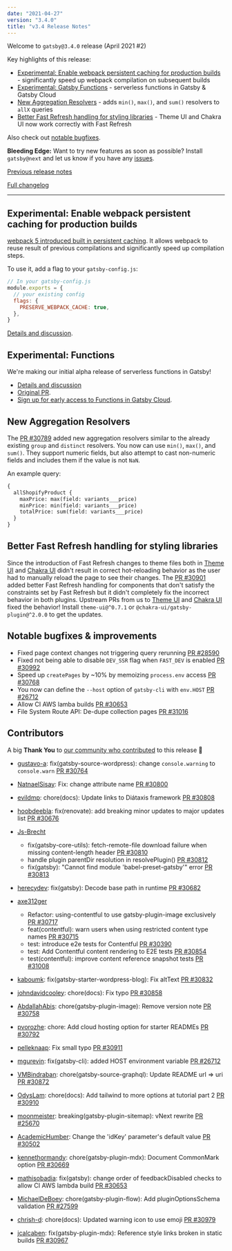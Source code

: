 ```yaml
---
date: "2021-04-27"
version: "3.4.0"
title: "v3.4 Release Notes"
---
```


Welcome to `gatsby@3.4.0` release (April 2021 #2)

Key highlights of this release:

- [Experimental: Enable webpack persistent caching for production builds](#experimental-enable-webpack-persistent-caching-for-production-builds) - significantly speed up webpack compilation on subsequent builds
- [Experimental: Gatsby Functions](#experimental-gatsby-functions) - serverless functions in Gatsby & Gatsby Cloud
- [New Aggregation Resolvers](#new-aggregation-resolvers) - adds `min()`, `max()`, and `sum()` resolvers to `allX` queries
- [Better Fast Refresh handling for styling libraries](#better-fast-refresh-handling-for-styling-libraries) - Theme UI and Chakra UI now work correctly with Fast Refresh

Also check out [notable bugfixes](#notable-bugfixes--improvements).

**Bleeding Edge:** Want to try new features as soon as possible? Install `gatsby@next` and let us know
if you have any [issues](https://github.com/gatsbyjs/gatsby/issues).

[Previous release notes](/docs/reference/release-notes/v3.3)

[Full changelog](https://github.com/gatsbyjs/gatsby/compare/gatsby@3.4.0-next.0...gatsby@3.4.0)

---

## Experimental: Enable webpack persistent caching for production builds

[webpack 5 introduced built in persistent caching](https://webpack.js.org/blog/2020-10-10-webpack-5-release/#persistent-caching). It allows webpack to reuse result of previous compilations and significantly speed up compilation steps.

To use it, add a flag to your `gatsby-config.js`:

```js
// In your gatsby-config.js
module.exports = {
  // your existing config
  flags: {
    PRESERVE_WEBPACK_CACHE: true,
  },
}
```

[Details and discussion](https://github.com/gatsbyjs/gatsby/discussions/28331).

## Experimental: Functions

We're making our initial alpha release of serverless functions in Gatsby!

- [Details and discussion](https://github.com/gatsbyjs/gatsby/discussions/30735)
- [Original PR](https://github.com/gatsbyjs/gatsby/pull/30192).
- [Sign up for early access to Functions in Gatsby Cloud](https://www.gatsbyjs.com/functions/).

## New Aggregation Resolvers

The [PR #30789](https://github.com/gatsbyjs/gatsby/pull/30789) added new aggregation resolvers similar to the already existing `group` and `distinct` resolvers. You now can use `min()`, `max()`, and `sum()`. They support numeric fields, but also attempt to cast non-numeric fields and includes them if the value is not `NaN`.

An example query:

```graphql
{
  allShopifyProduct {
    maxPrice: max(field: variants___price)
    minPrice: min(field: variants___price)
    totalPrice: sum(field: variants___price)
  }
}
```

## Better Fast Refresh handling for styling libraries

Since the introduction of Fast Refresh changes to theme files both in [Theme UI](https://theme-ui.com/) and [Chakra UI](https://chakra-ui.com/) didn't result in correct hot-reloading behavior as the user had to manually reload the page to see their changes. The [PR #30901](https://github.com/gatsbyjs/gatsby/pull/30901) added better Fast Refresh handling for components that don't satisfy the constraints set by Fast Refresh but it didn't completely fix the incorrect behavior in both plugins. Upstream PRs from us to [Theme UI](https://github.com/system-ui/theme-ui/pull/1659) and [Chakra UI](https://github.com/chakra-ui/chakra-ui/pull/3841) fixed the behavior! Install `theme-ui@^0.7.1` or `@chakra-ui/gatsby-plugin@^2.0.0` to get the updates.

## Notable bugfixes & improvements

- Fixed page context changes not triggering query rerunning [PR #28590](https://github.com/gatsbyjs/gatsby/pull/28590)
- Fixed not being able to disable `DEV_SSR` flag when `FAST_DEV` is enabled [PR #30992](https://github.com/gatsbyjs/gatsby/pull/30992)
- Speed up `createPages` by ~10% by memoizing `process.env` access [PR #30768](https://github.com/gatsbyjs/gatsby/pull/30768)
- You now can define the `--host` option of `gatsby-cli` with `env.HOST` [PR #26712](https://github.com/gatsbyjs/gatsby/pull/26712)
- Allow CI AWS lamba builds [PR #30653](https://github.com/gatsbyjs/gatsby/pull/30653)
- File System Route API: De-dupe collection pages [PR #31016](https://github.com/gatsbyjs/gatsby/pull/31016)

## Contributors

A big **Thank You** to [our community who contributed](https://github.com/gatsbyjs/gatsby/compare/gatsby@3.4.0-next.0...gatsby@3.4.0) to this release 💜

- [gustavo-a](https://github.com/gustavo-a): fix(gatsby-source-wordpress): change `console.warning` to `console.warn` [PR #30764](https://github.com/gatsbyjs/gatsby/pull/30764)
- [NatnaelSisay](https://github.com/NatnaelSisay): Fix: change attribute name [PR #30800](https://github.com/gatsbyjs/gatsby/pull/30800)
- [evildmp](https://github.com/evildmp): chore(docs): Update links to Diátaxis framework [PR #30808](https://github.com/gatsbyjs/gatsby/pull/30808)
- [hoobdeebla](https://github.com/hoobdeebla): fix(renovate): add breaking minor updates to major updates list [PR #30676](https://github.com/gatsbyjs/gatsby/pull/30676)
- [Js-Brecht](https://github.com/Js-Brecht)

  - fix(gatsby-core-utils): fetch-remote-file download failure when missing content-length header [PR #30810](https://github.com/gatsbyjs/gatsby/pull/30810)
  - handle plugin parentDir resolution in resolvePlugin() [PR #30812](https://github.com/gatsbyjs/gatsby/pull/30812)
  - fix(gatsby): "Cannot find module 'babel-preset-gatsby'" error [PR #30813](https://github.com/gatsbyjs/gatsby/pull/30813)

- [herecydev](https://github.com/herecydev): fix(gatsby): Decode base path in runtime [PR #30682](https://github.com/gatsbyjs/gatsby/pull/30682)
- [axe312ger](https://github.com/axe312ger)

  - Refactor: using-contentful to use gatsby-plugin-image exclusively [PR #30717](https://github.com/gatsbyjs/gatsby/pull/30717)
  - feat(contentful): warn users when using restricted content type names [PR #30715](https://github.com/gatsbyjs/gatsby/pull/30715)
  - test: introduce e2e tests for Contentful [PR #30390](https://github.com/gatsbyjs/gatsby/pull/30390)
  - test: Add Contentful content rendering to E2E tests [PR #30854](https://github.com/gatsbyjs/gatsby/pull/30854)
  - test(contentful): improve content reference snapshot tests [PR #31008](https://github.com/gatsbyjs/gatsby/pull/31008)

- [kaboumk](https://github.com/kaboumk): fix(gatsby-starter-wordpress-blog): Fix altText [PR #30832](https://github.com/gatsbyjs/gatsby/pull/30832)
- [johndavidcooley](https://github.com/johndavidcooley): chore(docs): Fix typo [PR #30858](https://github.com/gatsbyjs/gatsby/pull/30858)
- [AbdallahAbis](https://github.com/AbdallahAbis): chore(gatsby-plugin-image): Remove version note [PR #30758](https://github.com/gatsbyjs/gatsby/pull/30758)
- [pvorozhe](https://github.com/pvorozhe): chore: Add cloud hosting option for starter READMEs [PR #30792](https://github.com/gatsbyjs/gatsby/pull/30792)
- [pelleknaap](https://github.com/pelleknaap): Fix small typo [PR #30911](https://github.com/gatsbyjs/gatsby/pull/30911)
- [mgurevin](https://github.com/mgurevin): fix(gatsby-cli): added HOST environment variable [PR #26712](https://github.com/gatsbyjs/gatsby/pull/26712)
- [VMBindraban](https://github.com/VMBindraban): chore(gatsby-source-graphql): Update README url => uri [PR #30872](https://github.com/gatsbyjs/gatsby/pull/30872)
- [OdysLam](https://github.com/OdysLam): chore(docs): Add tailwind to more options at tutorial part 2 [PR #30910](https://github.com/gatsbyjs/gatsby/pull/30910)
- [moonmeister](https://github.com/moonmeister): breaking(gatsby-plugin-sitemap): vNext rewrite [PR #25670](https://github.com/gatsbyjs/gatsby/pull/25670)
- [AcademicHumber](https://github.com/AcademicHumber): Change the 'idKey' parameter's default value [PR #30502](https://github.com/gatsbyjs/gatsby/pull/30502)
- [kennethormandy](https://github.com/kennethormandy): chore(gatsby-plugin-mdx): Document CommonMark option [PR #30669](https://github.com/gatsbyjs/gatsby/pull/30669)
- [mathisobadia](https://github.com/mathisobadia): fix(gatsby): change order of feedbackDisabled checks to allow CI AWS lambda build [PR #30653](https://github.com/gatsbyjs/gatsby/pull/30653)
- [MichaelDeBoey](https://github.com/MichaelDeBoey): chore(gatsby-plugin-flow): Add pluginOptionsSchema validation [PR #27599](https://github.com/gatsbyjs/gatsby/pull/27599)
- [chrish-d](https://github.com/chrish-d): chore(docs): Updated warning icon to use emoji [PR #30979](https://github.com/gatsbyjs/gatsby/pull/30979)
- [jcalcaben](https://github.com/jcalcaben): fix(gatsby-plugin-mdx): Reference style links broken in static builds [PR #30967](https://github.com/gatsbyjs/gatsby/pull/30967)
